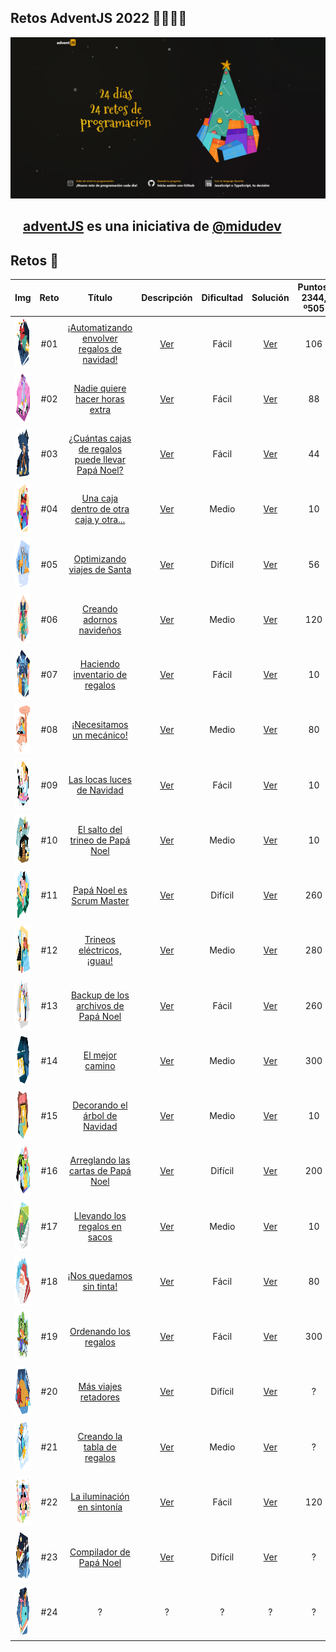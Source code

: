 ## Retos AdventJS 2022 🌟✨🎅🎄

![adventJs](./Assets/Portada.jpg)

## <img src="https://adventjs.dev/android-icon-192x192.png" width="15" height="15" /> [adventJS](https://adventjs.dev/es) es una iniciativa de [@midudev](https://midu.dev/)

## Retos 🎯

|                              Img                               | Reto |                                             Título                                             |        Descripción         | Dificultad |         Solución          | Puntos: 2344, º505 |
| :------------------------------------------------------------: | :--: | :--------------------------------------------------------------------------------------------: | :------------------------: | :--------: | :-----------------------: | :----------------: |
| <img src="./Assets/Retos_SVG/1.svg" width="80" height="80" />  | #01  |    [¡Automatizando envolver regalos de navidad!](https://adventjs.dev/es/challenges/2022/1)    | [Ver](./Reto_01/README.md) |   Fácil    | [Ver](./Reto_01/index.js) |        106         |
| <img src="./Assets/Retos_SVG/2.svg" width="80" height="80" />  | #02  |          [Nadie quiere hacer horas extra](https://adventjs.dev/es/challenges/2022/2)           | [Ver](./Reto_02/README.md) |   Fácil    | [Ver](./Reto_02/index.js) |         88         |
| <img src="./Assets/Retos_SVG/3.svg" width="80" height="80" />  | #03  | [¿Cuántas cajas de regalos puede llevar Papá Noel?](https://adventjs.dev/es/challenges/2022/3) | [Ver](./Reto_03/README.md) |   Fácil    | [Ver](./Reto_03/index.js) |         44         |
| <img src="./Assets/Retos_SVG/4.svg" width="80" height="80" />  | #04  |      [Una caja dentro de otra caja y otra...](https://adventjs.dev/es/challenges/2022/4)       | [Ver](./Reto_04/README.md) |   Medio    | [Ver](./Reto_04/index.js) |         10         |
| <img src="./Assets/Retos_SVG/5.svg" width="80" height="80" />  | #05  |            [Optimizando viajes de Santa](https://adventjs.dev/es/challenges/2022/5)            | [Ver](./Reto_05/README.md) |  Difícil   | [Ver](./Reto_05/index.js) |         56         |
| <img src="./Assets/Retos_SVG/6.svg" width="80" height="80" />  | #06  |             [Creando adornos navideños](https://adventjs.dev/es/challenges/2022/6)             | [Ver](./Reto_06/README.md) |   Medio    | [Ver](./Reto_06/index.js) |        120         |
| <img src="./Assets/Retos_SVG/7.svg" width="80" height="80" />  | #07  |          [Haciendo inventario de regalos](https://adventjs.dev/es/challenges/2022/7)           | [Ver](./Reto_07/README.md) |   Fácil    | [Ver](./Reto_07/index.js) |         10         |
| <img src="./Assets/Retos_SVG/8.svg" width="80" height="80" />  | #08  |             [¡Necesitamos un mecánico!](https://adventjs.dev/es/challenges/2022/8)             | [Ver](./Reto_08/README.md) |   Medio    | [Ver](./Reto_08/index.js) |         80         |
| <img src="./Assets/Retos_SVG/9.svg" width="80" height="80" />  | #09  |            [Las locas luces de Navidad](https://adventjs.dev/es/challenges/2022/9)             | [Ver](./Reto_09/README.md) |   Fácil    | [Ver](./Reto_09/index.js) |         10         |
| <img src="./Assets/Retos_SVG/10.svg" width="80" height="80" /> | #10  |         [El salto del trineo de Papá Noel](https://adventjs.dev/es/challenges/2022/10)         | [Ver](./Reto_10/README.md) |   Medio    | [Ver](./Reto_10/index.js) |         10         |
| <img src="./Assets/Retos_SVG/11.svg" width="80" height="80" /> | #11  |            [Papá Noel es Scrum Master](https://adventjs.dev/es/challenges/2022/11)             | [Ver](./Reto_11/README.md) |  Difícil   | [Ver](./Reto_11/index.js) |        260         |
| <img src="./Assets/Retos_SVG/12.svg" width="80" height="80" /> | #12  |            [Trineos eléctricos, ¡guau!](https://adventjs.dev/es/challenges/2022/12)            | [Ver](./Reto_12/README.md) |   Medio    | [Ver](./Reto_12/index.js) |        280         |
| <img src="./Assets/Retos_SVG/13.svg" width="80" height="80" /> | #13  |       [Backup de los archivos de Papá Noel](https://adventjs.dev/es/challenges/2022/13)        | [Ver](./Reto_13/README.md) |   Fácil    | [Ver](./Reto_13/index.js) |        260         |
| <img src="./Assets/Retos_SVG/14.svg" width="80" height="80" /> | #14  |                 [El mejor camino](https://adventjs.dev/es/challenges/2022/14)                  | [Ver](./Reto_14/README.md) |   Medio    | [Ver](./Reto_14/index.js) |        300         |
| <img src="./Assets/Retos_SVG/15.svg" width="80" height="80" /> | #15  |          [Decorando el árbol de Navidad](https://adventjs.dev/es/challenges/2022/15)           | [Ver](./Reto_15/README.md) |   Medio    | [Ver](./Reto_15/index.js) |         10         |
| <img src="./Assets/Retos_SVG/16.svg" width="80" height="80" /> | #16  |        [Arreglando las cartas de Papá Noel](https://adventjs.dev/es/challenges/2022/16)        | [Ver](./Reto_16/README.md) |  Difícil   | [Ver](./Reto_16/index.js) |        200         |
| <img src="./Assets/Retos_SVG/17.svg" width="80" height="80" /> | #17  |          [Llevando los regalos en sacos](https://adventjs.dev/es/challenges/2022/17)           | [Ver](./Reto_17/README.md) |   Medio    | [Ver](./Reto_17/index.js) |         10         |
| <img src="./Assets/Retos_SVG/18.svg" width="80" height="80" /> | #18  |             [¡Nos quedamos sin tinta!](https://adventjs.dev/es/challenges/2022/18)             | [Ver](./Reto_18/README.md) |   Fácil    | [Ver](./Reto_18/index.js) |         80         |
| <img src="./Assets/Retos_SVG/19.svg" width="80" height="80" /> | #19  |              [Ordenando los regalos](https://adventjs.dev/es/challenges/2022/19)               | [Ver](./Reto_19/README.md) |   Fácil    | [Ver](./Reto_19/index.js) |        300         |
| <img src="./Assets/Retos_SVG/20.svg" width="80" height="80" /> | #20  |               [Más viajes retadores](https://adventjs.dev/es/challenges/2022/20)               | [Ver](./Reto_20/README.md) |  Difícil   | [Ver](./Reto_20/index.js) |         ?          |
| <img src="./Assets/Retos_SVG/21.svg" width="80" height="80" /> | #21  |           [Creando la tabla de regalos](https://adventjs.dev/es/challenges/2022/21)            | [Ver](./Reto_21/README.md) |   Medio    | [Ver](./Reto_21/index.js) |         ?          |
| <img src="./Assets/Retos_SVG/22.svg" width="80" height="80" /> | #22  |            [La iluminación en sintonía](https://adventjs.dev/es/challenges/2022/22)            | [Ver](./Reto_22/README.md) |   Fácil    | [Ver](./Reto_22/index.js) |        120         |
| <img src="./Assets/Retos_SVG/23.svg" width="80" height="80" /> | #23  |             [Compilador de Papá Noel](https://adventjs.dev/es/challenges/2022/23)              | [Ver](./Reto_23/README.md) |  Difícil   | [Ver](./Reto_23/index.js) |         ?          |
| <img src="./Assets/Retos_SVG/24.svg" width="80" height="80" /> | #24  |                                               ?                                                |             ?              |     ?      |             ?             |         ?          |
